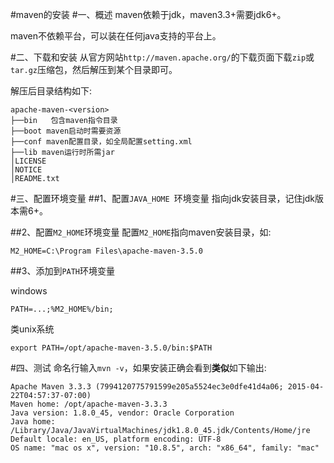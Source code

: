 #maven的安装
#一、概述
maven依赖于jdk，maven3.3+需要jdk6+。

maven不依赖平台，可以装在任何java支持的平台上。


#二、下载和安装
从官方网站`http://maven.apache.org/`的下载页面下载`zip`或`tar.gz`压缩包，然后解压到某个目录即可。

解压后目录结构如下:

~~~
apache-maven-<version>
├──bin   包含maven指令目录
├──boot maven启动时需要资源
├──conf maven配置目录，如全局配置setting.xml
├──lib maven运行时所需jar
│LICENSE
│NOTICE
│README.txt
~~~

#三、配置环境变量
##1、配置`JAVA_HOME `环境变量
指向jdk安装目录，记住jdk版本需6+。

##2、配置`M2_HOME`环境变量
配置`M2_HOME`指向maven安装目录，如:

~~~
M2_HOME=C:\Program Files\apache-maven-3.5.0
~~~

##3、添加到`PATH`环境变量

windows

~~~
PATH=...;%M2_HOME%/bin;
~~~

类unix系统

~~~
export PATH=/opt/apache-maven-3.5.0/bin:$PATH
~~~

#四、测试
命名行输入`mvn -v`，如果安装正确会看到**类似**如下输出:

~~~
Apache Maven 3.3.3 (7994120775791599e205a5524ec3e0dfe41d4a06; 2015-04-22T04:57:37-07:00)
Maven home: /opt/apache-maven-3.3.3
Java version: 1.8.0_45, vendor: Oracle Corporation
Java home: /Library/Java/JavaVirtualMachines/jdk1.8.0_45.jdk/Contents/Home/jre
Default locale: en_US, platform encoding: UTF-8
OS name: "mac os x", version: "10.8.5", arch: "x86_64", family: "mac"
~~~




